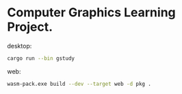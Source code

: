 # Computer Graphics Learning Project.

desktop:
```bash
cargo run --bin gstudy
```

web:
```bash
wasm-pack.exe build --dev --target web -d pkg .
```